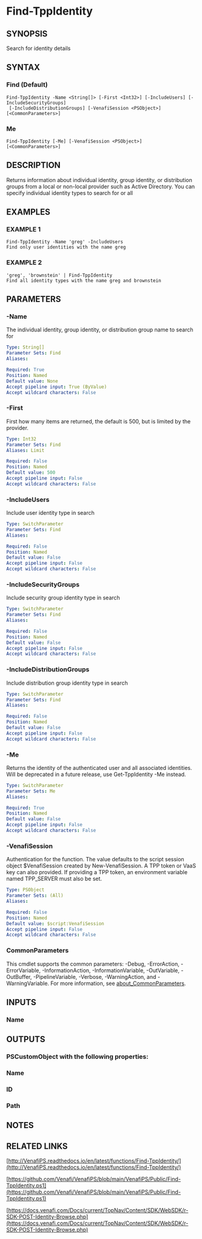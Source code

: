 # Find-TppIdentity

## SYNOPSIS
Search for identity details

## SYNTAX

### Find (Default)
```
Find-TppIdentity -Name <String[]> [-First <Int32>] [-IncludeUsers] [-IncludeSecurityGroups]
 [-IncludeDistributionGroups] [-VenafiSession <PSObject>] [<CommonParameters>]
```

### Me
```
Find-TppIdentity [-Me] [-VenafiSession <PSObject>] [<CommonParameters>]
```

## DESCRIPTION
Returns information about individual identity, group identity, or distribution groups from a local or non-local provider such as Active Directory.
You can specify individual identity types to search for or all

## EXAMPLES

### EXAMPLE 1
```
Find-TppIdentity -Name 'greg' -IncludeUsers
Find only user identities with the name greg
```

### EXAMPLE 2
```
'greg', 'brownstein' | Find-TppIdentity
Find all identity types with the name greg and brownstein
```

## PARAMETERS

### -Name
The individual identity, group identity, or distribution group name to search for

```yaml
Type: String[]
Parameter Sets: Find
Aliases:

Required: True
Position: Named
Default value: None
Accept pipeline input: True (ByValue)
Accept wildcard characters: False
```

### -First
First how many items are returned, the default is 500, but is limited by the provider.

```yaml
Type: Int32
Parameter Sets: Find
Aliases: Limit

Required: False
Position: Named
Default value: 500
Accept pipeline input: False
Accept wildcard characters: False
```

### -IncludeUsers
Include user identity type in search

```yaml
Type: SwitchParameter
Parameter Sets: Find
Aliases:

Required: False
Position: Named
Default value: False
Accept pipeline input: False
Accept wildcard characters: False
```

### -IncludeSecurityGroups
Include security group identity type in search

```yaml
Type: SwitchParameter
Parameter Sets: Find
Aliases:

Required: False
Position: Named
Default value: False
Accept pipeline input: False
Accept wildcard characters: False
```

### -IncludeDistributionGroups
Include distribution group identity type in search

```yaml
Type: SwitchParameter
Parameter Sets: Find
Aliases:

Required: False
Position: Named
Default value: False
Accept pipeline input: False
Accept wildcard characters: False
```

### -Me
Returns the identity of the authenticated user and all associated identities. 
Will be deprecated in a future release, use Get-TppIdentity -Me instead.

```yaml
Type: SwitchParameter
Parameter Sets: Me
Aliases:

Required: True
Position: Named
Default value: False
Accept pipeline input: False
Accept wildcard characters: False
```

### -VenafiSession
Authentication for the function.
The value defaults to the script session object $VenafiSession created by New-VenafiSession.
A TPP token or VaaS key can also provided.
If providing a TPP token, an environment variable named TPP_SERVER must also be set.

```yaml
Type: PSObject
Parameter Sets: (All)
Aliases:

Required: False
Position: Named
Default value: $script:VenafiSession
Accept pipeline input: False
Accept wildcard characters: False
```

### CommonParameters
This cmdlet supports the common parameters: -Debug, -ErrorAction, -ErrorVariable, -InformationAction, -InformationVariable, -OutVariable, -OutBuffer, -PipelineVariable, -Verbose, -WarningAction, and -WarningVariable. For more information, see [about_CommonParameters](http://go.microsoft.com/fwlink/?LinkID=113216).

## INPUTS

### Name
## OUTPUTS

### PSCustomObject with the following properties:
###     Name
###     ID
###     Path
## NOTES

## RELATED LINKS

[http://VenafiPS.readthedocs.io/en/latest/functions/Find-TppIdentity/](http://VenafiPS.readthedocs.io/en/latest/functions/Find-TppIdentity/)

[https://github.com/Venafi/VenafiPS/blob/main/VenafiPS/Public/Find-TppIdentity.ps1](https://github.com/Venafi/VenafiPS/blob/main/VenafiPS/Public/Find-TppIdentity.ps1)

[https://docs.venafi.com/Docs/current/TopNav/Content/SDK/WebSDK/r-SDK-POST-Identity-Browse.php](https://docs.venafi.com/Docs/current/TopNav/Content/SDK/WebSDK/r-SDK-POST-Identity-Browse.php)

